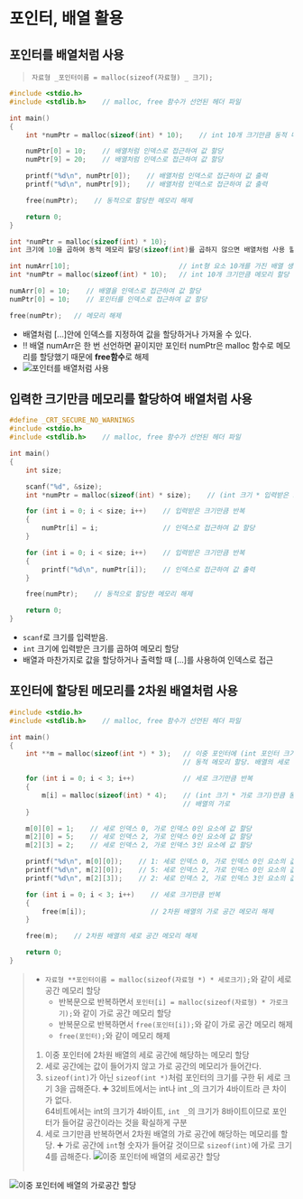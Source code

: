 # 포인터, 배열 활용

## 포인터를 배열처럼 사용

> `자료형 _포인터이름 = malloc(sizeof(자료형) _ 크기);`

```c
#include <stdio.h>
#include <stdlib.h>    // malloc, free 함수가 선언된 헤더 파일

int main()
{
    int *numPtr = malloc(sizeof(int) * 10);    // int 10개 크기만큼 동적 메모리 할당

    numPtr[0] = 10;    // 배열처럼 인덱스로 접근하여 값 할당
    numPtr[9] = 20;    // 배열처럼 인덱스로 접근하여 값 할당

    printf("%d\n", numPtr[0]);    // 배열처럼 인덱스로 접근하여 값 출력
    printf("%d\n", numPtr[9]);    // 배열처럼 인덱스로 접근하여 값 출력

    free(numPtr);    // 동적으로 할당한 메모리 해제

    return 0;
}
```
```c
int *numPtr = malloc(sizeof(int) * 10);
int 크기에 10을 곱하여 동적 메모리 할당(sizeof(int)를 곱하지 않으면 배열처럼 사용 할 수 없다.)
```

```c
int numArr[10];                           // int형 요소 10개를 가진 배열 생성
int *numPtr = malloc(sizeof(int) * 10);   // int 10개 크기만큼 메모리 할당

numArr[0] = 10;    // 배열을 인덱스로 접근하여 값 할당
numPtr[0] = 10;    // 포인터를 인덱스로 접근하여 값 할당

free(numPtr);   // 메모리 해제
````

-  배열처럼 [...]안에 인덱스를 지정하여 값을 할당하거나 가져올 수 있다.
-  ‼️ 배열 numArr은 한 번 선언하면 끝이지만 포인터 numPtr은 malloc 함수로 메모리를 할당했기 때문에 **free함수**로 해제
-  ![포인터를 배열처럼 사용](https://dojang.io/pluginfile.php/381/mod_page/content/23/unit38-1.png)

## 입력한 크기만큼 메모리를 할당하여 배열처럼 사용

```c
#define _CRT_SECURE_NO_WARNINGS
#include <stdio.h>
#include <stdlib.h>    // malloc, free 함수가 선언된 헤더 파일

int main()
{
    int size;

    scanf("%d", &size);
    int *numPtr = malloc(sizeof(int) * size);    // (int 크기 * 입력받은 크기)만큼 동적 메모리 할당

    for (int i = 0; i < size; i++)    // 입력받은 크기만큼 반복
    {
        numPtr[i] = i;                // 인덱스로 접근하여 값 할당
    }

    for (int i = 0; i < size; i++)    // 입력받은 크기만큼 반복
    {
        printf("%d\n", numPtr[i]);    // 인덱스로 접근하여 값 출력
    }

    free(numPtr);    // 동적으로 할당한 메모리 해제

    return 0;
}
```

- `scanf`로 크기를 입력받음.<br>
- `int` 크기에 입력받은 크기를 곱하여 메모리 할당
-  배열과 마찬가지로 값을 할당하거나 출력할 때 [...]를 사용하여 인덱스로 접근

## 포인터에 할당된 메모리를 2차원 배열처럼 사용

```c
#include <stdio.h>
#include <stdlib.h>    // malloc, free 함수가 선언된 헤더 파일

int main()
{
    int **m = malloc(sizeof(int *) * 3);   // 이중 포인터에 (int 포인터 크기 * 세로 크기)만큼
                                           // 동적 메모리 할당. 배열의 세로

    for (int i = 0; i < 3; i++)            // 세로 크기만큼 반복
    {
        m[i] = malloc(sizeof(int) * 4);    // (int 크기 * 가로 크기)만큼 동적 메모리 할당.
                                           // 배열의 가로
    }

    m[0][0] = 1;    // 세로 인덱스 0, 가로 인덱스 0인 요소에 값 할당
    m[2][0] = 5;    // 세로 인덱스 2, 가로 인덱스 0인 요소에 값 할당
    m[2][3] = 2;    // 세로 인덱스 2, 가로 인덱스 3인 요소에 값 할당

    printf("%d\n", m[0][0]);    // 1: 세로 인덱스 0, 가로 인덱스 0인 요소의 값 출력
    printf("%d\n", m[2][0]);    // 5: 세로 인덱스 2, 가로 인덱스 0인 요소의 값 출력
    printf("%d\n", m[2][3]);    // 2: 세로 인덱스 2, 가로 인덱스 3인 요소의 값 출력

    for (int i = 0; i < 3; i++)    // 세로 크기만큼 반복
    {
        free(m[i]);                // 2차원 배열의 가로 공간 메모리 해제
    }

    free(m);    // 2차원 배열의 세로 공간 메모리 해제

    return 0;
}
```

> - `자료형 **포인터이름 = malloc(sizeof(자료형 *) * 세로크기);`와 같이 세로공간 메모리 할당
>   - 반복문으로 반복하면서 `포인터[i] = malloc(sizeof(자료형) * 가로크기);`와 같이 가로 공간 메모리 할당
>   - 반복문으로 반복하면서 `free(포인터[i]);`와 같이 가로 공간 메모리 해제
>   - `free(포인터);`와 같이 메모리 해제
>
> 1. 이중 포인터에 2차원 배열의 세로 공간에 해당하는 메모리 할당
> 2. 세로 공간에는 값이 들어가지 않고 가로 공간의 메모리가 들어간다.
> 3. `sizeof(int)`가 아닌 `sizeof(int *)`처럼 포인터의 크기를 구한 뒤 세로 크기 3을 곱해준다.
>    ➕ 32비트에서는 int나 int _의 크기가 4바이트라 큰 차이가 없다.<br>
>    64비트에서는 int의 크기가 4바이트, `int _`의 크기가 8바이트이므로 포인터가 들어갈 공간이라는 것을 확실하게 구분
> 4. 세로 크기만큼 반복하면서 2차원 배열의 가로 공간에 해당하는 메모리를 할당.
>    ➕ 가로 공간에 `int`형 숫자가 들어갈 것이므로 `sizeof(int)`에 가로 크기 4를 곱해준다.
>    ![이중 포인터에 배열의 세로공간 할당](https://dojang.io/pluginfile.php/383/mod_page/content/22/unit38-2.png)<br><br>

![이중 포인터에 배열의 가로공간 할당](https://dojang.io/pluginfile.php/383/mod_page/content/22/unit38-3.png)

